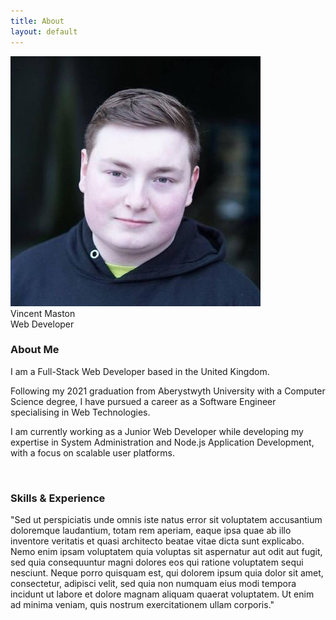 ```yaml
---
title: About
layout: default
---
```


<link rel="stylesheet" type="text/css" href="/assets/css/styles_description.css" />

  <div id="image-container" class="image-container imgdisplay">
    <img class="me" src="/assets/img/me.jpg" alt="Vincent Maston" />
    <div class="name">
      Vincent Maston
      <div class="undername">Web Developer</div>
    </div>
  </div>

### About Me

I am a Full-Stack Web Developer based in the United Kingdom.

Following my 2021 graduation from Aberystwyth University with a Computer Science degree, I have pursued a career as a Software Engineer specialising in Web Technologies.

I am currently working as a Junior Web Developer while developing my expertise in System Administration and Node.js Application Development, with a focus on scalable user platforms.

<!-- <img
  src="https://cdn.jsdelivr.net/gh/devicons/devicon/icons/linkedin/linkedin-plain.svg"
  width="50px"
  height="auto"
  style="filter: invert(100%) sepia(100%) saturate(0%) hue-rotate(137deg) brightness(103%) contrast(101%)"
  alt="LinkedIn"
/>
<img
  src="https://cdn.jsdelivr.net/gh/devicons/devicon/icons/github/github-original.svg"
  width="50px"
  height="auto"
  style="filter: invert(100%) sepia(100%) saturate(0%) hue-rotate(137deg) brightness(103%) contrast(101%)"
  alt="Github"
/> -->

<br>

### Skills & Experience

"Sed ut perspiciatis unde omnis iste natus error sit voluptatem accusantium doloremque laudantium, totam rem aperiam,
eaque ipsa quae ab illo inventore veritatis et quasi architecto beatae vitae dicta sunt explicabo. Nemo enim ipsam
voluptatem quia voluptas sit aspernatur aut odit aut fugit, sed quia consequuntur magni dolores eos qui ratione
voluptatem sequi nesciunt. Neque porro quisquam est, qui dolorem ipsum quia dolor sit amet, consectetur, adipisci
velit, sed quia non numquam eius modi tempora incidunt ut labore et dolore magnam aliquam quaerat voluptatem. Ut enim
ad minima veniam, quis nostrum exercitationem ullam corporis."
